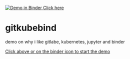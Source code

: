 
[![Demo in Binder Click here](http://mybinder.org/badge.svg)](https://mybinder.org/v2/gh/kcompher/gitkubebind/master?filepath=gitkubebind_demo.ipynb)

# gitkubebind
demo on why i like gitlabe, kubernetes, jupyter and binder 


[Click above or on the binder icon to start the demo](https://mybinder.org/v2/gh/kcompher/gitkubebind/master?filepath=gitkubebind_demo.ipynb)
